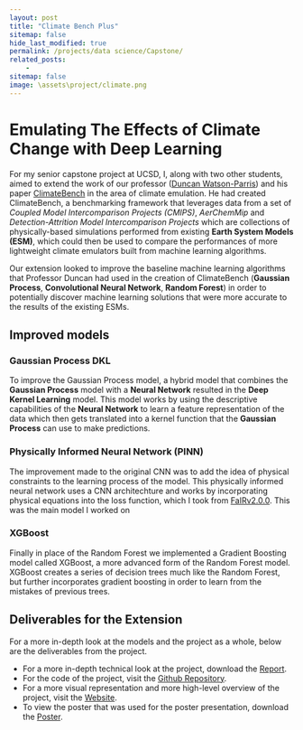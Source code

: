 ```yaml
---
layout: post
title: "Climate Bench Plus"
sitemap: false
hide_last_modified: true
permalink: /projects/data science/Capstone/
related_posts:
    -
sitemap: false
image: \assets\project/climate.png
---
```


# Emulating The Effects of Climate Change with Deep Learning 
For my senior capstone project at UCSD, I, along with two other students, aimed to extend the work of our professor ([Duncan Watson-Parris](https://duncanwp.github.io/)) and his paper [ClimateBench](https://agupubs.onlinelibrary.wiley.com/doi/full/10.1029/2021MS002954) in the area of climate emulation. He had created ClimateBench, a benchmarking framework that leverages data from a set of *Coupled Model Intercomparison Projects (CMIPS)*, *AerChemMip* and *Detection-Attrition Model Intercomparison Projects* which are collections of physically-based simulations performed from existing **Earth System Models (ESM)**, which could then be used to compare the performances of more lightweight climate emulators built from machine learning algorithms.

Our extension looked to improve the baseline machine learning algorithms that Professor Duncan had used in the creation of ClimateBench (**Gaussian Process**, **Convolutional Neural Network**, **Random Forest**) in order to potentially discover machine learning solutions that were more accurate to the results of the existing ESMs.

## Improved models

### Gaussian Process DKL
To improve the Gaussian Process model, a hybrid model that combines the **Gaussian Process** model with a **Neural Network** resulted in the **Deep Kernel Learning** model. This model works by using the descriptive capabilities of the **Neural Network** to learn a feature representation of the data which then gets translated into a kernel function that the **Gaussian Process** can use to make predictions.

### Physically Informed Neural Network (PINN)
The improvement made to the original CNN was to add the idea of physical constraints to the learning process of the model. This physically informed neural network uses a CNN architechture and works by incorporating physical equations into the loss function, which I took from [FaIRv2.0.0](https://gmd.copernicus.org/articles/14/3007/2021/#abstract). This was the main model I worked on

### XGBoost
Finally in place of the Random Forest we implemented a Gradient Boosting model called XGBoost, a more advanced form of the Random Forest model. XGBoost creates a series of decision trees much like the Random Forest, but further incorporates gradient boosting in order to learn from the mistakes of previous trees.

## Deliverables for the Extension
For a more in-depth look at the models and the project as a whole, below are the deliverables from the project. 

- For a more in-depth technical look at the project, download the [Report](\assets\Capstone/report.pdf).
- For the code of the project, visit the [Github Repository](https://github.com/jackljk/ClimateBench-Plus).
- For a more visual representation and more high-level overview of the project, visit the [Website](https://jackljk.github.io/DSC180B-website/).
- To view the poster that was used for the poster presentation, download the [Poster](\assets\Capstone/poster.pdf).